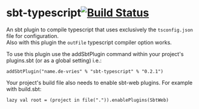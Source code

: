 sbt-typescript[![Build Status](https://travis-ci.org/joost-de-vries/sbt-typescript.png?branch=master)](https://travis-ci.org/joost-de-vries/sbt-typescript)
==============


An sbt plugin to compile typescript that uses exclusively the `tsconfig.json` file for configuration.  
Also with this plugin the `outFile` typescript compiler option works.  

To use this plugin use the addSbtPlugin command within your project's plugins.sbt (or as a global setting) i.e.:

    addSbtPlugin("name.de-vries" % "sbt-typescript" % "0.2.1")

Your project's build file also needs to enable sbt-web plugins. For example with build.sbt:

    lazy val root = (project in file(".")).enablePlugins(SbtWeb)
    
    
